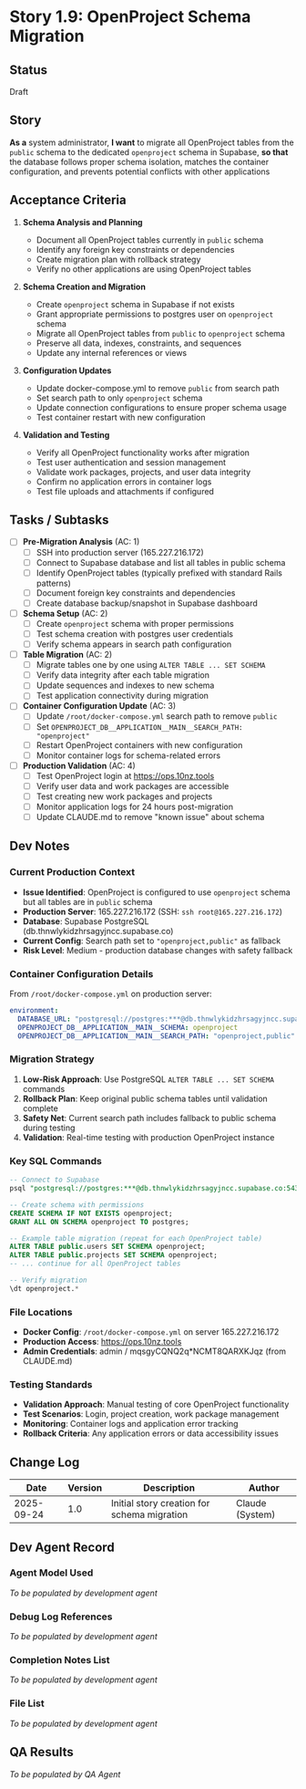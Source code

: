 # Story 1.9: OpenProject Schema Migration

<!-- Powered by BMAD™ Core -->

## Status
Draft

## Story
**As a** system administrator,
**I want** to migrate all OpenProject tables from the `public` schema to the dedicated `openproject` schema in Supabase,
**so that** the database follows proper schema isolation, matches the container configuration, and prevents potential conflicts with other applications

## Acceptance Criteria

1. **Schema Analysis and Planning**
   - Document all OpenProject tables currently in `public` schema
   - Identify any foreign key constraints or dependencies
   - Create migration plan with rollback strategy
   - Verify no other applications are using OpenProject tables

2. **Schema Creation and Migration**
   - Create `openproject` schema in Supabase if not exists
   - Grant appropriate permissions to postgres user on `openproject` schema
   - Migrate all OpenProject tables from `public` to `openproject` schema
   - Preserve all data, indexes, constraints, and sequences
   - Update any internal references or views

3. **Configuration Updates**
   - Update docker-compose.yml to remove `public` from search path
   - Set search path to only `openproject` schema
   - Update connection configurations to ensure proper schema usage
   - Test container restart with new configuration

4. **Validation and Testing**
   - Verify all OpenProject functionality works after migration
   - Test user authentication and session management
   - Validate work packages, projects, and user data integrity
   - Confirm no application errors in container logs
   - Test file uploads and attachments if configured

## Tasks / Subtasks

- [ ] **Pre-Migration Analysis** (AC: 1)
  - [ ] SSH into production server (165.227.216.172)
  - [ ] Connect to Supabase database and list all tables in public schema
  - [ ] Identify OpenProject tables (typically prefixed with standard Rails patterns)
  - [ ] Document foreign key constraints and dependencies
  - [ ] Create database backup/snapshot in Supabase dashboard

- [ ] **Schema Setup** (AC: 2)
  - [ ] Create `openproject` schema with proper permissions
  - [ ] Test schema creation with postgres user credentials
  - [ ] Verify schema appears in search path configuration

- [ ] **Table Migration** (AC: 2)
  - [ ] Migrate tables one by one using `ALTER TABLE ... SET SCHEMA`
  - [ ] Verify data integrity after each table migration
  - [ ] Update sequences and indexes to new schema
  - [ ] Test application connectivity during migration

- [ ] **Container Configuration Update** (AC: 3)
  - [ ] Update `/root/docker-compose.yml` search path to remove `public`
  - [ ] Set `OPENPROJECT_DB__APPLICATION__MAIN__SEARCH_PATH: "openproject"`
  - [ ] Restart OpenProject containers with new configuration
  - [ ] Monitor container logs for schema-related errors

- [ ] **Production Validation** (AC: 4)
  - [ ] Test OpenProject login at https://ops.10nz.tools
  - [ ] Verify user data and work packages are accessible
  - [ ] Test creating new work packages and projects
  - [ ] Monitor application logs for 24 hours post-migration
  - [ ] Update CLAUDE.md to remove "known issue" about schema

## Dev Notes

### Current Production Context
- **Issue Identified**: OpenProject is configured to use `openproject` schema but all tables are in `public` schema
- **Production Server**: 165.227.216.172 (SSH: `ssh root@165.227.216.172`)
- **Database**: Supabase PostgreSQL (db.thnwlykidzhrsagyjncc.supabase.co)
- **Current Config**: Search path set to `"openproject,public"` as fallback
- **Risk Level**: Medium - production database changes with safety fallback

### Container Configuration Details
From `/root/docker-compose.yml` on production server:
```yaml
environment:
  DATABASE_URL: "postgresql://postgres:***@db.thnwlykidzhrsagyjncc.supabase.co:5432/postgres"
  OPENPROJECT_DB__APPLICATION__MAIN__SCHEMA: openproject
  OPENPROJECT_DB__APPLICATION__MAIN__SEARCH_PATH: "openproject,public"  # Currently using fallback
```

### Migration Strategy
1. **Low-Risk Approach**: Use PostgreSQL `ALTER TABLE ... SET SCHEMA` commands
2. **Rollback Plan**: Keep original public schema tables until validation complete
3. **Safety Net**: Current search path includes fallback to public schema during testing
4. **Validation**: Real-time testing with production OpenProject instance

### Key SQL Commands
```sql
-- Connect to Supabase
psql "postgresql://postgres:***@db.thnwlykidzhrsagyjncc.supabase.co:5432/postgres"

-- Create schema with permissions
CREATE SCHEMA IF NOT EXISTS openproject;
GRANT ALL ON SCHEMA openproject TO postgres;

-- Example table migration (repeat for each OpenProject table)
ALTER TABLE public.users SET SCHEMA openproject;
ALTER TABLE public.projects SET SCHEMA openproject;
-- ... continue for all OpenProject tables

-- Verify migration
\dt openproject.*
```

### File Locations
- **Docker Config**: `/root/docker-compose.yml` on server 165.227.216.172
- **Production Access**: https://ops.10nz.tools
- **Admin Credentials**: admin / mqsgyCQNQ2q*NCMT8QARXKJqz (from CLAUDE.md)

### Testing Standards
- **Validation Approach**: Manual testing of core OpenProject functionality
- **Test Scenarios**: Login, project creation, work package management
- **Monitoring**: Container logs and application error tracking
- **Rollback Criteria**: Any application errors or data accessibility issues

## Change Log

| Date | Version | Description | Author |
|------|---------|-------------|---------|
| 2025-09-24 | 1.0 | Initial story creation for schema migration | Claude (System) |

## Dev Agent Record

### Agent Model Used
*To be populated by development agent*

### Debug Log References
*To be populated by development agent*

### Completion Notes List
*To be populated by development agent*

### File List
*To be populated by development agent*

## QA Results
*To be populated by QA Agent*